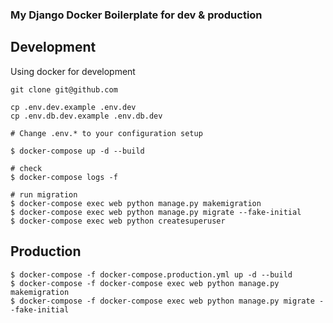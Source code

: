 ### My Django Docker Boilerplate for dev & production

## Development
Using docker for development

````
git clone git@github.com

cp .env.dev.example .env.dev
cp .env.db.dev.example .env.db.dev

# Change .env.* to your configuration setup

$ docker-compose up -d --build

# check
$ docker-compose logs -f

# run migration
$ docker-compose exec web python manage.py makemigration
$ docker-compose exec web python manage.py migrate --fake-initial
$ docker-compose exec web python createsuperuser
````

## Production
````
$ docker-compose -f docker-compose.production.yml up -d --build
$ docker-compose -f docker-compose exec web python manage.py makemigration
$ docker-compose -f docker-compose exec web python manage.py migrate --fake-initial
````
